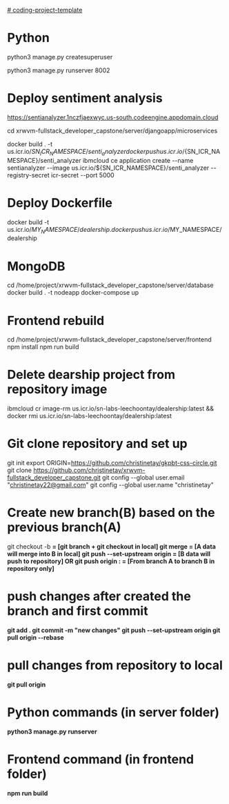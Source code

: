 [# coding-project-template](url)

# Python
python3 manage.py createsuperuser

python3 manage.py runserver 8002

# Deploy sentiment analysis
https://sentianalyzer.1nczfjaexwyc.us-south.codeengine.appdomain.cloud

cd xrwvm-fullstack_developer_capstone/server/djangoapp/microservices

docker build . -t us.icr.io/${SN_ICR_NAMESPACE}/senti_analyzer
docker push us.icr.io/${SN_ICR_NAMESPACE}/senti_analyzer
ibmcloud ce application create --name sentianalyzer --image us.icr.io/${SN_ICR_NAMESPACE}/senti_analyzer --registry-secret icr-secret --port 5000

# Deploy Dockerfile 
docker build -t us.icr.io/$MY_NAMESPACE/dealership .
docker push us.icr.io/$MY_NAMESPACE/dealership

# MongoDB
cd /home/project/xrwvm-fullstack_developer_capstone/server/database
docker build . -t nodeapp
docker-compose up

# Frontend rebuild
cd /home/project/xrwvm-fullstack_developer_capstone/server/frontend
npm install
npm run build


# Delete dearship project from repository image
ibmcloud cr image-rm us.icr.io/sn-labs-leechoontay/dealership:latest && docker rmi us.icr.io/sn-labs-leechoontay/dealership:latest


# Git clone repository and set up
git init
export ORIGIN=https://github.com/christinetay/gkpbt-css-circle.git
git clone https://github.com/christinetay/xrwvm-fullstack_developer_capstone.git
git config --global user.email "christinetay22@gmail.com"
git config --global user.name "christinetay"

# Create new branch(B) based on the previous branch(A)
git checkout -b <B> = [git branch + git checkout in local]
git merge <A> = [A data will merge into B in local]
git push --set-upstream origin <B> = [B data will push to repository]
OR
git push origin <A>:<B> = [From branch A to branch B in repository only]

# push changes after created the branch and first commit
git add .
git commit -m "new changes"
git push --set-upstream origin <B>
git pull origin <b> --rebase

# pull changes from repository to local
git pull origin <B>

# Python commands (in server folder)
python3 manage.py runserver

# Frontend command (in frontend folder)
npm run build

